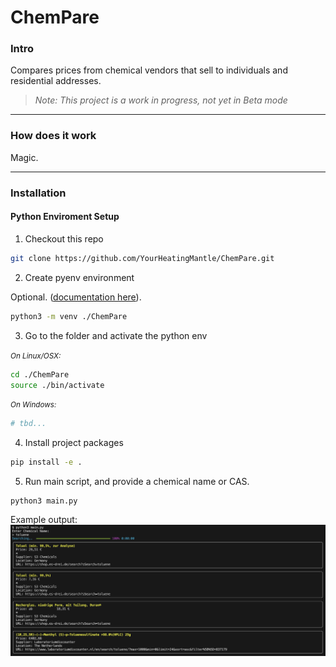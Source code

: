 # ChemPare
### Intro
Compares prices from chemical vendors that sell to individuals and residential addresses.

> _*Note:* This project is a work in progress, not yet in Beta mode_

---

### How does it work
Magic.

---

### Installation

#### Python Enviroment Setup 

1. Checkout this repo
```bash
git clone https://github.com/YourHeatingMantle/ChemPare.git
```

2. Create pyenv environment

Optional. ([documentation here](https://packaging.python.org/en/latest/tutorials/installing-packages/#optionally-create-a-virtual-environment)).
```bash
python3 -m venv ./ChemPare
```

3. Go to the folder and activate the python env

<small>_On Linux/OSX:_</small>

```bash
cd ./ChemPare
source ./bin/activate
```

<small>_On Windows:_</small>

```powershell
# tbd...
```

4. Install project packages
```bash
pip install -e .
```

5. Run main script, and provide a chemical name or CAS.

```
python3 main.py
```

Example output:
![image](assets/images/demo-screenshot-01.png)